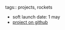 tags:: projects, rockets

- soft launch date: 1 may
- [project on github](https://github.com/orgs/cyber-valley/projects/28)